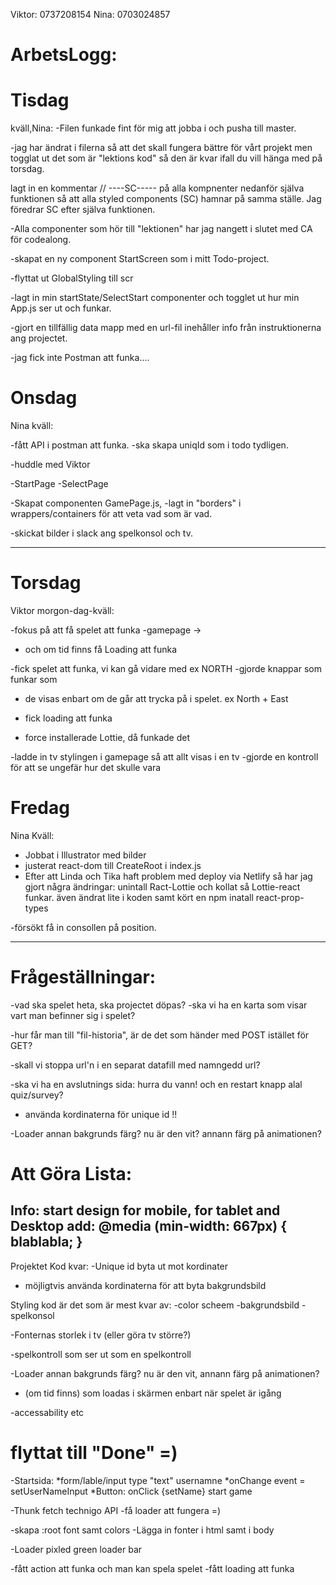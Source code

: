 Viktor: 0737208154
Nina: 0703024857

# ArbetsLogg:
# Tisdag 
kväll,Nina:
-Filen funkade fint för mig att jobba i och pusha till master.

-jag har ändrat i filerna så att det skall fungera bättre för vårt projekt men togglat ut det som är "lektions kod" så den är kvar ifall du vill hänga med på torsdag.

lagt in en kommentar // ----SC----- på alla kompnenter nedanför själva funktionen så att alla styled components (SC) hamnar på samma ställe. Jag föredrar SC efter själva funktionen.

-Alla componenter som hör till "lektionen" har jag nangett i slutet med CA för codealong.

-skapat en ny component StartScreen som i mitt Todo-project.

-flyttat ut GlobalStyling till scr

-lagt  in min startState/SelectStart componenter och togglet ut hur min App.js ser ut och funkar.

-gjort en tillfällig data mapp med en url-fil inehåller info från instruktionerna ang projectet.

-jag fick inte Postman att funka....

# Onsdag
Nina kväll:

-fått API i postman att funka.
-ska skapa uniqId som i todo tydligen.

-huddle med Viktor 

-StartPage
-SelectPage

-Skapat componenten GamePage.js, 
-lagt in "borders" i wrappers/containers för att veta vad som är vad.

-skickat bilder i slack ang spelkonsol och tv.


--------------------------------------------

# Torsdag
Viktor morgon-dag-kväll:

-fokus på att få spelet att funka
 -gamepage -> 
  - och om tid finns få Loading att funka

-fick spelet att funka, vi kan gå vidare med ex NORTH 
-gjorde knappar som funkar som 
 - de visas enbart om de går att trycka på i spelet. ex North + East

- fick loading att funka 
 - force installerade Lottie, då funkade det

-ladde in tv stylingen i gamepage så att allt visas i en tv
-gjorde en kontroll för att se ungefär hur det skulle vara

# Fredag 
Nina Kväll:

- Jobbat i Illustrator med bilder
- justerat react-dom till CreateRoot i index.js
- Efter att Linda och Tika haft problem med deploy via Netlify så har jag gjort några ändringar: unintall Ract-Lottie och kollat så Lottie-react funkar.
  även ändrat lite i koden samt kört en npm inatall react-prop-types

-försökt få in consollen på position.


--------------------------------------------

# Frågeställningar:
-vad ska spelet heta, ska projectet döpas?
-ska vi ha en karta som visar vart man befinner sig i spelet?

-hur får man till "fil-historia", är de det som händer med POST istället för GET?

-skall vi stoppa url'n i en separat datafill med namngedd url?

-ska vi ha en avslutnings sida: hurra du vann! och en restart knapp alal quiz/survey?

- använda kordinaterna för unique id !!

-Loader annan bakgrunds färg? nu är den vit? annann färg på animationen?

# Att Göra Lista:
Info:
start design for mobile,
for tablet and Desktop add:
@media (min-width: 667px) {
    blablabla;
    }
-------------------------------
Projektet Kod kvar:
-Unique id byta ut mot kordinater
- möjligtvis använda kordinaterna för att byta bakgrundsbild 

Styling kod är det som är mest kvar av:
-color scheem
-bakgrundsbild
-spelkonsol

-Fonternas storlek i tv (eller göra tv större?)

-spelkontroll som ser ut som en spelkontroll

-Loader annan bakgrunds färg? nu är den vit, annann färg på animationen?
 - (om tid finns) som loadas i skärmen enbart när spelet är igång


-accessability etc

# flyttat till "Done" =)
-Startsida: 
  *form/lable/input type "text" usernamne
  *onChange event = setUserNameInput
  *Button: onClick {setName} start game

-Thunk fetch technigo API 
-få loader att fungera =)

-skapa :root font samt colors
-Lägga in fonter i html samt i body

-Loader pixled green loader bar

-fått action att funka och man kan spela spelet
-fått loading att funka



